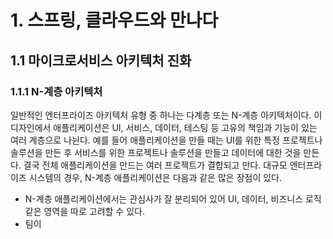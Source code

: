 # 1. 스프링, 클라우드와 만나다

## 1.1 마이크로서비스 아키텍처 진화

### 1.1.1 N-계층 아키텍처

일반적인 엔터프라이즈 아키텍처 유형 중 하나는 다계층 또는 N-계층 아키텍처이다. 이 디자인에서 애플리케이션은 UI, 서비스, 데이터, 테스팅 등 고유의 책임과 기능이 있는 여러 계층으로 나뉜다. 예를 들어 애플리케이션을 만들 때는 UI를 위한 특정 프로젝트나 솔루션을 만든 후 서비스를 위한 프로젝트나 솔루션을 만들고 데이터에 대한 것을 만든다. 결국 전체 애플리케이션을 만드는 여러 프로젝트가 결합되고 만다. 대규모 엔터프라이즈 시스템의 경우, N-계층 애플리케이션은 다음과 같은 많은 장점이 있다.
- N-계층 애플리케이션에서는 관심사가 잘 분리되어 있어 UI, 데이터, 비즈니스 로직 같은 영역을 따로 고려할 수 있다.
- 팀이